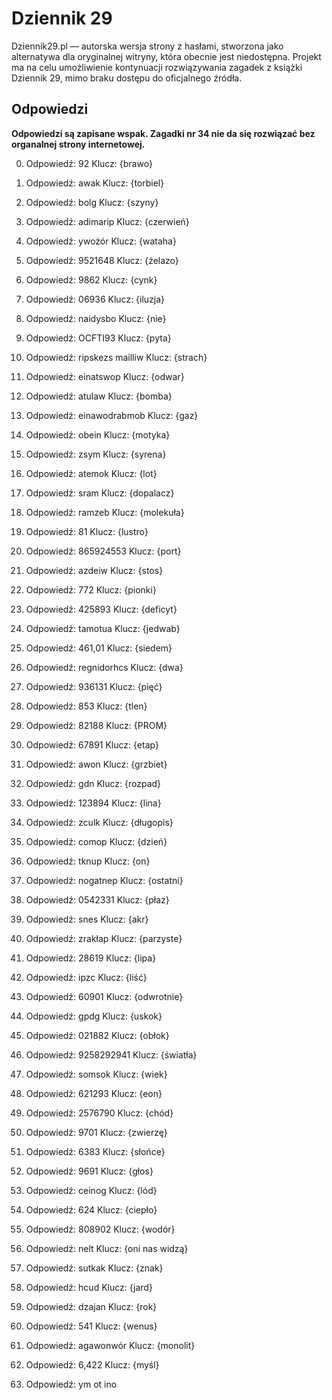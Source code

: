 # Dziennik 29

Dziennik29.pl — autorska wersja strony z hasłami, stworzona jako alternatywa dla oryginalnej witryny, która obecnie jest niedostępna. Projekt ma na celu umożliwienie kontynuacji rozwiązywania zagadek z książki Dziennik 29, mimo braku dostępu do oficjalnego źródła.

## Odpowiedzi

**Odpowiedzi są zapisane wspak. Zagadki nr 34 nie da się rozwiązać bez organalnej strony internetowej.**

0. Odpowiedź: 92 Klucz: {brawo}

1. Odpowiedź: awak Klucz: {torbiel}
2. Odpowiedź: bolg Klucz: {szyny}
3. Odpowiedź: adimarip Klucz: {czerwień}
4. Odpowiedź: ywożór Klucz: {wataha}
5. Odpowiedź: 9521648 Klucz: {żelazo}
6. Odpowiedź: 9862 Klucz: {cynk}
7. Odpowiedź: 06936 Klucz: {iluzja}
8. Odpowiedź: naidysbo Klucz: {nie}
9. Odpowiedź: OCFTI93 Klucz: {pyta}
10. Odpowiedź: ripskezs mailliw Klucz: {strach}
11. Odpowiedź: einatswop Klucz: {odwar}
12. Odpowiedź: atulaw Klucz: {bomba}
13. Odpowiedź: einawodrabmob Klucz: {gaz}
14. Odpowiedź: obein Klucz: {motyka}
15. Odpowiedź: zsym Klucz: {syrena}
16. Odpowiedź: atemok Klucz: {lot}
17. Odpowiedź: sram Klucz: {dopalacz}
18. Odpowiedź: ramzeb Klucz: {molekuła}
19. Odpowiedź: 81 Klucz: {lustro}
20. Odpowiedź: 865924553 Klucz: {port}
21. Odpowiedź: azdeiw Klucz: {stos}
22. Odpowiedź: 772 Klucz: {pionki}
23. Odpowiedź: 425893 Klucz: {deficyt}
24. Odpowiedź: tamotua Klucz: {jedwab}
25. Odpowiedź: 461,01 Klucz: {siedem}
26. Odpowiedź: regnidorhcs Klucz: {dwa}
27. Odpowiedź: 936131 Klucz: {pięć}
28. Odpowiedź: 853 Klucz: {tlen}
29. Odpowiedź: 82188 Klucz: {PROM}
30. Odpowiedź: 67891 Klucz: {etap}
31. Odpowiedź: awon Klucz: {grzbiet}
32. Odpowiedź: gdn Klucz: {rozpad}
33. Odpowiedź: 123894 Klucz: {lina}
34. Odpowiedź: zculk Klucz: {długopis}
35. Odpowiedź: comop Klucz: {dzień}
36. Odpowiedź: tknup Klucz: {on}
37. Odpowiedź: nogatnep Klucz: {ostatni}
38. Odpowiedź: 0542331 Klucz: {płaz}
39. Odpowiedź: snes Klucz: {akr}
40. Odpowiedź: zrakłap Klucz: {parzyste}
41. Odpowiedź: 28619 Klucz: {lipa}
42. Odpowiedź: ipzc Klucz: {liść}
43. Odpowiedź: 60901 Klucz: {odwrotnie}
44. Odpowiedź: gpdg Klucz: {uskok}
45. Odpowiedź: 021882 Klucz: {obłok}
46. Odpowiedź: 9258292941 Klucz: {światła}
47. Odpowiedź: somsok Klucz: {wiek}
48. Odpowiedź: 621293 Klucz: {eon}
49. Odpowiedź: 2576790 Klucz: {chód}
50. Odpowiedź: 9701 Klucz: {zwierzę}
51. Odpowiedź: 6383 Klucz: {słońce}
52. Odpowiedź: 9691 Klucz: {głos}
53. Odpowiedź: ceinog Klucz: {lód}
54. Odpowiedź: 624 Klucz: {ciepło}
55. Odpowiedź: 808902 Klucz: {wodór}
56. Odpowiedź: nelt Klucz: {oni nas widzą}
57. Odpowiedź: sutkak Klucz: {znak}
58. Odpowiedź: hcud Klucz: {jard}
59. Odpowiedź: dzajan Klucz: {rok}
60. Odpowiedź: 541 Klucz: {wenus}
61. Odpowiedź: agawonwór Klucz: {monolit}
62. Odpowiedź: 6,422 Klucz: {myśl}
63. Odpowiedź: ym ot ino
